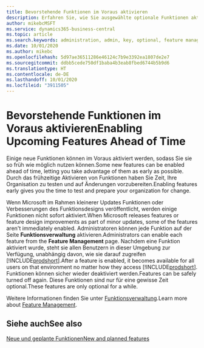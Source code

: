 ```yaml
---
title: Bevorstehende Funktionen im Voraus aktivieren
description: Erfahren Sie, wie Sie ausgewählte optionale Funktionen aktivieren, bevor sie obligatorisch werden.
author: mikebcMSFT
ms.service: dynamics365-business-central
ms.topic: article
ms.search.keywords: administration, admin, key, optional, feature management, early access, preview
ms.date: 10/01/2020
ms.author: mikebc
ms.openlocfilehash: 5d97ae36511286e46124c7b9e3392ea1807de2e7
ms.sourcegitcommit: ddbb5cede750df1baba4b3eab8fbed6744b5b9d6
ms.translationtype: HT
ms.contentlocale: de-DE
ms.lasthandoff: 10/01/2020
ms.locfileid: "3911505"
---
```

# <a name="enabling-upcoming-features-ahead-of-time"></a><span data-ttu-id="11bde-103">Bevorstehende Funktionen im Voraus aktivieren</span><span class="sxs-lookup"><span data-stu-id="11bde-103">Enabling Upcoming Features Ahead of Time</span></span>

<span data-ttu-id="11bde-104">Einige neue Funktionen können im Voraus aktiviert werden, sodass Sie sie so früh wie möglich nutzen können.</span><span class="sxs-lookup"><span data-stu-id="11bde-104">Some new features can be enabled ahead of time, letting you take advantage of them as early as possible.</span></span> <span data-ttu-id="11bde-105">Durch das frühzeitige Aktivieren von Funktionen haben Sie Zeit, Ihre Organisation zu testen und auf Änderungen vorzubereiten.</span><span class="sxs-lookup"><span data-stu-id="11bde-105">Enabling features early gives you the time to test and prepare your organization for change.</span></span>

<span data-ttu-id="11bde-106">Wenn Microsoft im Rahmen kleinerer Updates Funktionen oder Verbesserungen des Funktionsdesigns veröffentlicht, werden einige Funktionen nicht sofort aktiviert.</span><span class="sxs-lookup"><span data-stu-id="11bde-106">When Microsoft releases features or feature design improvements as part of minor updates, some of the features aren't immediately enabled.</span></span> <span data-ttu-id="11bde-107">Administratoren können jede Funktion auf der Seite **Funktionsverwaltung** aktivieren.</span><span class="sxs-lookup"><span data-stu-id="11bde-107">Administrators can enable each feature from the **Feature Management** page.</span></span> <span data-ttu-id="11bde-108">Nachdem eine Funktion aktiviert wurde, steht sie allen Benutzern in dieser Umgebung zur Verfügung, unabhängig davon, wie sie darauf zugreifen [!INCLUDE[prodshort](includes/prodshort.md)].</span><span class="sxs-lookup"><span data-stu-id="11bde-108">After a feature is enabled, it becomes available for all users on that environment no matter how they access [!INCLUDE[prodshort](includes/prodshort.md)].</span></span> <span data-ttu-id="11bde-109">Funktionen können sicher wieder deaktiviert werden.</span><span class="sxs-lookup"><span data-stu-id="11bde-109">Features can be safely turned off again.</span></span> <span data-ttu-id="11bde-110">Diese Funktionen sind nur für eine gewisse Zeit optional.</span><span class="sxs-lookup"><span data-stu-id="11bde-110">These features are only optional for a while.</span></span>

<span data-ttu-id="11bde-111">Weitere Informationen finden Sie unter [Funktionsverwaltung](/dynamics365/business-central/dev-itpro/administration/feature-management).</span><span class="sxs-lookup"><span data-stu-id="11bde-111">Learn more about [Feature Management](/dynamics365/business-central/dev-itpro/administration/feature-management).</span></span>  

## <a name="see-also"></a><span data-ttu-id="11bde-112">Siehe auch</span><span class="sxs-lookup"><span data-stu-id="11bde-112">See also</span></span>

[<span data-ttu-id="11bde-113">Neue und geplante Funktionen</span><span class="sxs-lookup"><span data-stu-id="11bde-113">New and planned features</span></span>](https://aka.ms/Dynamics365ReleasePlan)  
